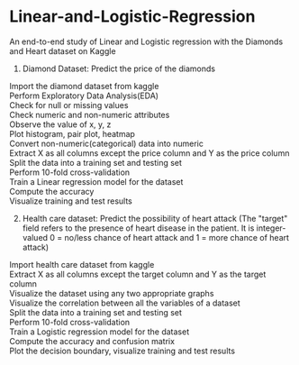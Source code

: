 # Linear-and-Logistic-Regression
An end-to-end study of Linear and Logistic regression with the Diamonds and Heart dataset on Kaggle

1. Diamond Dataset: Predict the price of the diamonds

Import the diamond dataset from kaggle  
Perform Exploratory Data Analysis(EDA)  
Check for null or missing values  
Check numeric and non-numeric attributes  
Observe the value of x, y, z  
Plot histogram, pair plot, heatmap  
Convert non-numeric(categorical) data into numeric  
Extract X as all columns except the price column and Y as the price column  
Split the data into a training set and testing set  
Perform 10-fold cross-validation  
Train a Linear regression model for the dataset  
Compute the accuracy  
Visualize training and test results  

2. Health care dataset: Predict the possibility of heart attack (The "target" field refers to the presence of heart disease in the patient. It is integer-valued 0 = no/less chance of heart attack and 1 = more chance of heart attack)

Import health care dataset from kaggle  
Extract X as all columns except the target column and Y as the target column  
Visualize the dataset using any two appropriate graphs  
Visualize the correlation between all the variables of a dataset  
Split the data into a training set and testing set  
Perform 10-fold cross-validation  
Train a Logistic regression model for the dataset  
Compute the accuracy and confusion matrix  
Plot the decision boundary, visualize training and test results  
